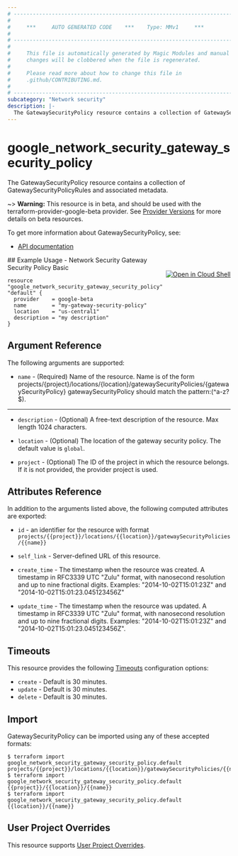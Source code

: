 ```yaml
---
# ----------------------------------------------------------------------------
#
#     ***     AUTO GENERATED CODE    ***    Type: MMv1     ***
#
# ----------------------------------------------------------------------------
#
#     This file is automatically generated by Magic Modules and manual
#     changes will be clobbered when the file is regenerated.
#
#     Please read more about how to change this file in
#     .github/CONTRIBUTING.md.
#
# ----------------------------------------------------------------------------
subcategory: "Network security"
description: |-
  The GatewaySecurityPolicy resource contains a collection of GatewaySecurityPolicyRules and associated metadata.
---
```


# google\_network\_security\_gateway\_security\_policy

The GatewaySecurityPolicy resource contains a collection of GatewaySecurityPolicyRules and associated metadata.

~> **Warning:** This resource is in beta, and should be used with the terraform-provider-google-beta provider.
See [Provider Versions](https://terraform.io/docs/providers/google/guides/provider_versions.html) for more details on beta resources.

To get more information about GatewaySecurityPolicy, see:

* [API documentation](https://cloud.google.com/secure-web-proxy/docs/reference/network-security/rest/v1alpha1/projects.locations.gatewaySecurityPolicies)

<div class = "oics-button" style="float: right; margin: 0 0 -15px">
  <a href="https://console.cloud.google.com/cloudshell/open?cloudshell_git_repo=https%3A%2F%2Fgithub.com%2Fterraform-google-modules%2Fdocs-examples.git&cloudshell_working_dir=network_security_gateway_security_policy_basic&cloudshell_image=gcr.io%2Fgraphite-cloud-shell-images%2Fterraform%3Alatest&open_in_editor=main.tf&cloudshell_print=.%2Fmotd&cloudshell_tutorial=.%2Ftutorial.md" target="_blank">
    <img alt="Open in Cloud Shell" src="//gstatic.com/cloudssh/images/open-btn.svg" style="max-height: 44px; margin: 32px auto; max-width: 100%;">
  </a>
</div>
## Example Usage - Network Security Gateway Security Policy Basic


```hcl
resource "google_network_security_gateway_security_policy" "default" {
  provider    = google-beta
  name        = "my-gateway-security-policy"
  location    = "us-central1"
  description = "my description"
}
```

## Argument Reference

The following arguments are supported:


* `name` -
  (Required)
  Name of the resource. Name is of the form projects/{project}/locations/{location}/gatewaySecurityPolicies/{gatewaySecurityPolicy}
  gatewaySecurityPolicy should match the pattern:(^a-z?$).


- - -


* `description` -
  (Optional)
  A free-text description of the resource. Max length 1024 characters.

* `location` -
  (Optional)
  The location of the gateway security policy.
  The default value is `global`.

* `project` - (Optional) The ID of the project in which the resource belongs.
    If it is not provided, the provider project is used.


## Attributes Reference

In addition to the arguments listed above, the following computed attributes are exported:

* `id` - an identifier for the resource with format `projects/{{project}}/locations/{{location}}/gatewaySecurityPolicies/{{name}}`

* `self_link` -
  Server-defined URL of this resource.

* `create_time` -
  The timestamp when the resource was created.
  A timestamp in RFC3339 UTC "Zulu" format, with nanosecond resolution and up to nine fractional digits.
  Examples: "2014-10-02T15:01:23Z" and "2014-10-02T15:01:23.045123456Z"

* `update_time` -
  The timestamp when the resource was updated.
  A timestamp in RFC3339 UTC "Zulu" format, with nanosecond resolution and up to nine fractional digits.
  Examples: "2014-10-02T15:01:23Z" and "2014-10-02T15:01:23.045123456Z".


## Timeouts

This resource provides the following
[Timeouts](https://developer.hashicorp.com/terraform/plugin/sdkv2/resources/retries-and-customizable-timeouts) configuration options:

- `create` - Default is 30 minutes.
- `update` - Default is 30 minutes.
- `delete` - Default is 30 minutes.

## Import


GatewaySecurityPolicy can be imported using any of these accepted formats:

```
$ terraform import google_network_security_gateway_security_policy.default projects/{{project}}/locations/{{location}}/gatewaySecurityPolicies/{{name}}
$ terraform import google_network_security_gateway_security_policy.default {{project}}/{{location}}/{{name}}
$ terraform import google_network_security_gateway_security_policy.default {{location}}/{{name}}
```

## User Project Overrides

This resource supports [User Project Overrides](https://registry.terraform.io/providers/hashicorp/google/latest/docs/guides/provider_reference#user_project_override).
